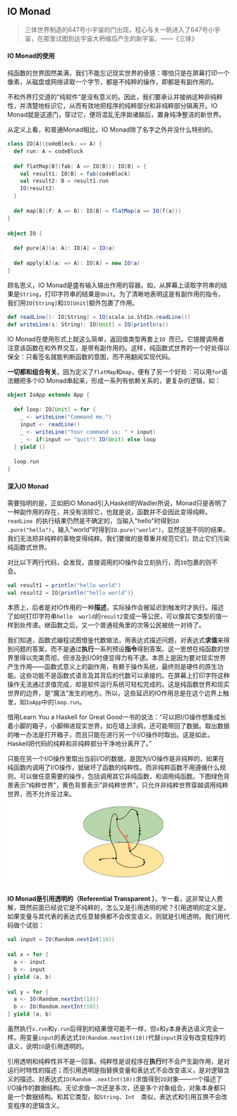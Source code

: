 ## IO Monad

> 三体世界制造的647号小宇宙的门出现，程心与关一帆进入了647号小宇宙，在那里试图到达宇宙大坍缩后产生的新宇宙。——《三体》

#### IO Monad的使用
纯函数的世界固然美满，我们不能忘记现实世界的骨感：哪怕只是在屏幕打印一个像素，从磁盘或网络读取一个字节，都是不纯粹的操作，即都是有副作用的。

不和外界打交道的“纯软件”是没有意义的。因此，我们要承认并接纳这种非纯粹性，并清楚地标识它，从而有效地把程序的纯粹部分和非纯粹部分隔离开。IO Monad就是这道门，穿过它，便将混乱无序拋诸脑后，置身纯净整洁的新世界。

从定义上看，和普通Monad相比，IO Monad除了名字之外并没什么特别的。
```scala
class IO[A](codeBlock: => A) {
  def run: A = codeBlock

  def flatMap[B](fab: A => IO[B]): IO[B] = {
    val result1: IO[B] = fab(codeBlock)
    val result2: B = result1.run
    IO(result2)
  }

  def map[B](f: A => B): IO[B] = flatMap(a => IO(f(a)))
}

object IO {

  def pure[A](a: A): IO[A] = IO(a)

  def apply[A](a: => A): IO[A] = new IO(a)
}
```
顾名思义，IO Monad是盛有输入输出作用的容器。如，从屏幕上读取字符串的结果是`String`，打印字符串的结果是`Unit`。为了清晰地表明这是有副作用的指令，我们用`IO[String]`和`IO[Unit]`额外包裹了作用。

```scala
def readLine(): IO[String] = IO(scala.io.StdIn.readLine())
def writeLine(s: String): IO[Unit] = IO(println(s))
```

IO Monad在使用形式上就这么简单，返回值类型再套上`IO
`而已。它提醒调用者注意该函数在和外界交互，是带有副作用的。这样，纯函数式世界的一个好处得以保全：只看签名就能判断函数的意图，而不用翻阅实现代码。

**一切都和组合有关**。因为定义了`flatMap`和`map`，便有了另一个好处：可以用`for`语法糖把多个IO Monad串起来，形成一系列有依赖关系的，更复杂的逻辑，如：
```scala
object IoApp extends App {

  def loop: IO[Unit] = for {
    _ <- writeLine("Command me.")
    input <- readLine()
    _ <- writeLine("Your command is: " + input)
    _ <- if(input == "quit") IO(Unit) else loop
  } yield ()

  loop.run
}
```

#### 深入IO Monad
需要指明的是，正如把IO Monad引入Haskell的Wadler所说，Monad只是表明了一种副作用的存在，并没有消除它，也就是说，函数并不会因此变得纯粹。`readLine
`的执行结果仍然是不确定的，当输入"hello"时得到`IO
.pure("hello")`，输入"world"时得到`IO.pure("world")`，显然这是不同的结果。我们无法把非纯粹的事物变得纯粹。我们要做的是尊重并规范它们，防止它们污染纯函数式世界。

对比以下两行代码，会发现，直接调用的IO操作会立刻执行，而`IO`包裹的则不会。
```scala
val result1 = println("hello world")
val result2 = IO{println("hello world")}
```
本质上，后者是对IO作用的一种**描述**，实际操作会被延迟到触发时才执行。描述了如何打印字符串`hello 
world`的`result2`变成一等公民，可以像其它类型的值一样到处传递。继函数之后，又一个普通视角里的次等公民被统一对待了。

我们知道，函数式编程试图借鉴代数做法，用表达式描述问题，对表达式**求值**来得到问题的答案，而不是通过**执行**一系列预设**指令**得到答案。这一思想在纯函数的世界里得以完美贯彻，但涉及到I/O时便显得力有不逮。本质上是因为要对现实世界产生作用——函数式意义上的副作用，有赖于操作系统，最终则是硬件的原生功能。这些功能不是函数式语言及其背后的代数可以承接的。在屏幕上打印字符这种操作无法通过求值完成，却是软件运行系统可轻松完成的。这是纯函数世界和现实世界的边界，是“魔法”发生的地方。所以，这些延迟的IO作用总是在这个边界上触发，如`IoApp`中的`loop.run`。

借用Learn You a Haskell for Great Good一书的说法：“可以把I/O操作想象成长着小脚的箱子，小脚伸进现实世界，如在墙上涂鸦，还可能带回了数据。取出数据的唯一办法是打开箱子，而且只能在进行另一个I/O操作时取出。这是如此，Haskell把代码的纯粹和非纯粹部分干净地分离开了。”

只能在另一个I/O操作里取出当前I/O的数据，是因为I/O操作是非纯粹的，如果在纯函数内调用了I/O操作，就破坏了函数的纯粹性。而非纯粹函数不用遵循什么规则，可以做任意需要的操作，包括调用其它非纯函数，和调用纯函数。下图绿色背景表示“纯粹世界”，黄色背景表示“非纯粹世界”，只允许非纯粹世界穿越调用纯粹世界，而不允许反过来。
![io_call](/imgs/io_call.png)

**IO Monad是引用透明的（Referential 
Transparent
）**。乍一看，这非常让人费解，既然前面已经说它是不纯粹的，怎么又是引用透明的呢？引用透明的定义是，如果变量与其代表的表达式任意替换都不会改变语义，则就是引用透明。我们用代码做个试验：

```scala
val input = IO(Random.nextInt(10))

val x = for {
  a <- input
  b <- input
} yield (a, b)

val y = for {
  a <- IO(Random.nextInt(10))
  b <- IO(Random.nextInt(10))
} yield (a, b)
```
虽然执行`x.run`和`y.run`后得到的结果很可能不一样，但`x`和`y`本身表达语义完全一样。用变量`input`的表达式`IO(Random.nextInt(10))`代替`input`并没有改变程序的语义，说明`IO`是引用透明的。

引用透明和纯粹性并不是一回事。纯粹性是说程序在**执行**时不会产生副作用，是对运行时特性的描述；而引用透明是指替换变量和表达式不会改变语义，是对逻辑含义的描述。对表达式`IO(Random
.nextInt(10))`求值得到`IO`对象——一个描述了I/O操作的数据结构。无论求值一次还是多次，还是多个对象组合，对象本身都只是一个数据结构。和其它类型，如`String`、`Int 
`类似，表达式和引用互换不会改变程序的逻辑含义。

